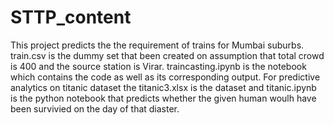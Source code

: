 # STTP_content
This project predicts the the requirement of trains for Mumbai suburbs. train.csv is the dummy set that been created on assumption that total crowd is 400 and the source station is Virar.
traincasting.ipynb is the notebook which contains the code as well as its corresponding output.
For predictive analytics on titanic dataset the titanic3.xlsx is the dataset and titanic.ipynb is the python notebook that predicts whether the given human woulh have been survivied on the day of that diaster.
